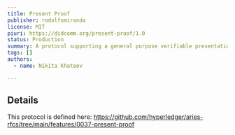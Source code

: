 ```yaml
---
title: Present Proof
publisher: rodolfomiranda
license: MIT
piuri: https://didcomm.org/present-proof/1.0
status: Production
summary: A protocol supporting a general purpose verifiable presentation exchange regardless of the specifics of the underlying verifiable presentation request and verifiable presentation format.
tags: []
authors:
  - name: Nikita Khateev

---
```


## Details

This protocol is defined here: https://github.com/hyperledger/aries-rfcs/tree/main/features/0037-present-proof
